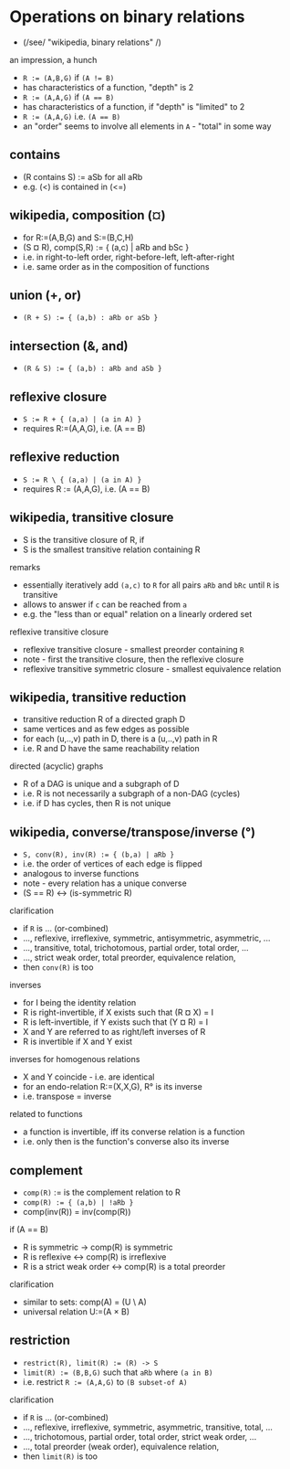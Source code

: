 
<!-- ======================================================================= -->
# Operations on binary relations

* (/see/ "wikipedia, binary relations" /)

an impression, a hunch

* `R := (A,B,G)` if `(A != B)`
* has characteristics of a function, "depth" is 2
* `R := (A,A,G)` if `(A == B)`
* has characteristics of a function, if "depth" is "limited" to 2
* `R := (A,A,G)` i.e. `(A == B)`
* an "order" seems to involve all elements in `A` - "total" in some way

<!-- ======================================================================= -->
## contains

* (R contains S) := aSb for all aRb
* e.g. (<) is contained in (<=)

<!-- ======================================================================= -->
## wikipedia, composition (¤)

* for R:=(A,B,G) and S:=(B,C,H)
* (S ¤ R), comp(S,R) := { (a,c) | aRb and bSc }
* i.e. in right-to-left order, right-before-left, left-after-right
* i.e. same order as in the composition of functions

<!-- ======================================================================= -->
## union (+, or)

* `(R + S) := { (a,b) : aRb or aSb }`

<!-- ======================================================================= -->
## intersection (&, and)

* `(R & S) := { (a,b) : aRb and aSb }`

<!-- ======================================================================= -->
## reflexive closure

* `S := R + { (a,a) | (a in A) }`
* requires R:=(A,A,G), i.e. (A == B)

<!-- ======================================================================= -->
## reflexive reduction

* `S := R \ { (a,a) | (a in A) }`
* requires R := (A,A,G), i.e. (A == B)

<!-- ======================================================================= -->
## wikipedia, transitive closure

* S is the transitive closure of R, if
* S is the smallest transitive relation containing R

remarks

* essentially iteratively add `(a,c)` to `R` for
  all pairs `aRb` and `bRc` until `R` is transitive
* allows to answer if `c` can be reached from `a`
* e.g. the "less than or equal" relation on a linearly ordered set

reflexive transitive closure

* reflexive transitive closure - smallest preorder containing `R`
* note - first the transitive closure, then the reflexive closure
* reflexive transitive symmetric closure - smallest equivalence relation

<!-- ======================================================================= -->
## wikipedia, transitive reduction

* transitive reduction R of a directed graph D
* same vertices and as few edges as possible
* for each (u,..,v) path in D, there is a (u,..,v) path in R
* i.e. R and D have the same reachability relation

directed (acyclic) graphs

* R of a DAG is unique and a subgraph of D
* i.e. R is not necessarily a subgraph of a non-DAG (cycles)
* i.e. if D has cycles, then R is not unique

<!-- ======================================================================= -->
## wikipedia, converse/transpose/inverse (°)

* `S, conv(R), inv(R) := { (b,a) | aRb }`
* i.e. the order of vertices of each edge is flipped
* analogous to inverse functions
* note - every relation has a unique converse
* (S == R) <-> (is-symmetric R)

clarification

* if `R` is ... (or-combined)
* ..., reflexive, irreflexive, symmetric, antisymmetric, asymmetric, ...
* ..., transitive, total, trichotomous, partial order, total order, ...
* ..., strict weak order, total preorder, equivalence relation,
* then `conv(R)` is too

inverses

* for I being the identity relation
* R is right-invertible, if X exists such that (R ¤ X) = I
* R is left-invertible, if Y exists such that (Y ¤ R) = I
* X and Y are referred to as right/left inverses of R
* R is invertible if X and Y exist

inverses for homogenous relations

* X and Y coincide - i.e. are identical
* for an endo-relation R:=(X,X,G), R° is its inverse
* i.e. transpose = inverse

related to functions

* a function is invertible, iff its converse relation is a function
* i.e. only then is the function's converse also its inverse

<!-- ======================================================================= -->
## complement

* `comp(R)` := is the complement relation to R
* `comp(R) := { (a,b) | !aRb }`
* comp(inv(R)) = inv(comp(R))

if (A == B)

* R is symmetric -> comp(R) is symmetric
* R is reflexive <-> comp(R) is irreflexive
* R is a strict weak order <-> comp(R) is a total preorder

clarification

* similar to sets: comp(A) = (U \ A)
* universal relation U:=(A × B)

<!-- ======================================================================= -->
## restriction

* `restrict(R), limit(R) := (R) -> S`
* `limit(R) := (B,B,G)` such that `aRb` where `(a in B)`
* i.e. restrict `R := (A,A,G)` to `(B subset-of A)`

clarification

* if `R` is ... (or-combined)
* ..., reflexive, irreflexive, symmetric, asymmetric, transitive, total, ...
* ..., trichotomous, partial order, total order, strict weak order, ...
* ..., total preorder (weak order), equivalence relation,
* then `limit(R)` is too

